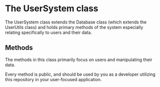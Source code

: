 # The UserSystem class
The UserSystem class extends the Database class (which extends the UserUtils class) and holds primary methods of the system especially relating specifically to users and their data.

## Methods
The methods in this class primarily focus on users and manipulating their data.

Every method is public, and should be used by you as a developer utilizing this repository in your user-focused application.